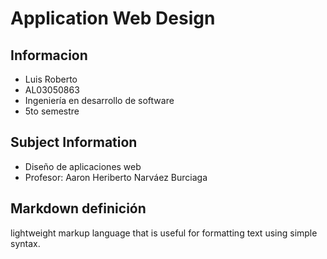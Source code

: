 # Application Web Design

## Informacion
- Luis Roberto
- AL03050863  
- Ingeniería en desarrollo de software
- 5to semestre 

## Subject Information
- Diseño de aplicaciones web  
- Profesor: Aaron Heriberto Narváez Burciaga  

## Markdown definición
lightweight markup language that is useful for formatting text using simple syntax.
